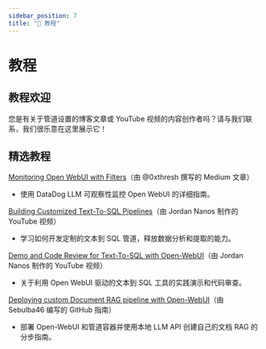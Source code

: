 ```yaml
---
sidebar_position: 7
title: "📖 教程"
---
```


# 教程

## 教程欢迎

您是有关于管道设置的博客文章或 YouTube 视频的内容创作者吗？请与我们联系，我们很乐意在这里展示它！

## 精选教程

[Monitoring Open WebUI with Filters](https://medium.com/@0xthresh/monitor-open-webui-with-datadog-llm-observability-620ef3a598c6)（由 @0xthresh 撰写的 Medium 文章）

- 使用 DataDog LLM 可观察性监控 Open WebUI 的详细指南。
  
[Building Customized Text-To-SQL Pipelines](https://www.youtube.com/watch?v=y7frgUWrcT4)（由 Jordan Nanos 制作的 YouTube 视频）

- 学习如何开发定制的文本到 SQL 管道，释放数据分析和提取的能力。

[Demo and Code Review for Text-To-SQL with Open-WebUI](https://www.youtube.com/watch?v=iLVyEgxGbg4)（由 Jordan Nanos 制作的 YouTube 视频）

- 关于利用 Open WebUI 驱动的文本到 SQL 工具的实践演示和代码审查。

[Deploying custom Document RAG pipeline with Open-WebUI](https://github.com/Sebulba46/document-RAG-pipeline)（由 Sebulba46 编写的 GitHub 指南）

- 部署 Open-WebUI 和管道容器并使用本地 LLM API 创建自己的文档 RAG 的分步指南。